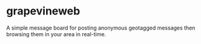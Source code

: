 # grapevineweb
A simple message board for posting anonymous geotagged messages then browsing them in your area in real-time. 
